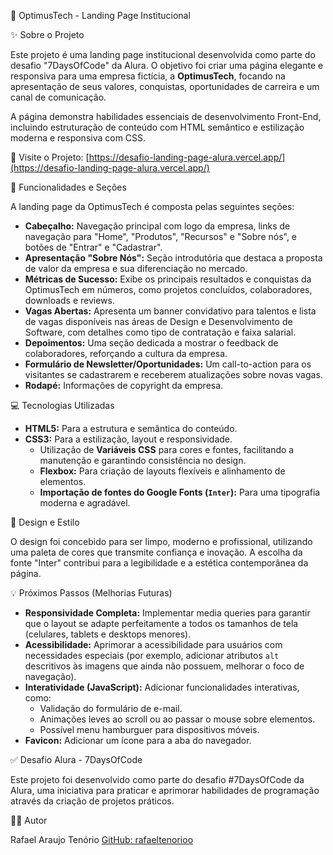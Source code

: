 🚀 OptimusTech - Landing Page Institucional

✨ Sobre o Projeto

Este projeto é uma landing page institucional desenvolvida como parte do desafio "7DaysOfCode" da Alura. O objetivo foi criar uma página elegante e responsiva para uma empresa fictícia, a **OptimusTech**, focando na apresentação de seus valores, conquistas, oportunidades de carreira e um canal de comunicação.

A página demonstra habilidades essenciais de desenvolvimento Front-End, incluindo estruturação de conteúdo com HTML semântico e estilização moderna e responsiva com CSS.

🔗 Visite o Projeto: [https://desafio-landing-page-alura.vercel.app/](https://desafio-landing-page-alura.vercel.app/)

🎯 Funcionalidades e Seções

A landing page da OptimusTech é composta pelas seguintes seções:

* **Cabeçalho:** Navegação principal com logo da empresa, links de navegação para "Home", "Produtos", "Recursos" e "Sobre nós", e botões de "Entrar" e "Cadastrar".
* **Apresentação "Sobre Nós":** Seção introdutória que destaca a proposta de valor da empresa e sua diferenciação no mercado.
* **Métricas de Sucesso:** Exibe os principais resultados e conquistas da OptimusTech em números, como projetos concluídos, colaboradores, downloads e reviews.
* **Vagas Abertas:** Apresenta um banner convidativo para talentos e lista de vagas disponíveis nas áreas de Design e Desenvolvimento de Software, com detalhes como tipo de contratação e faixa salarial.
* **Depoimentos:** Uma seção dedicada a mostrar o feedback de colaboradores, reforçando a cultura da empresa.
* **Formulário de Newsletter/Oportunidades:** Um call-to-action para os visitantes se cadastrarem e receberem atualizações sobre novas vagas.
* **Rodapé:** Informações de copyright da empresa.

💻 Tecnologias Utilizadas

* **HTML5:** Para a estrutura e semântica do conteúdo.
* **CSS3:** Para a estilização, layout e responsividade.
    * Utilização de **Variáveis CSS** para cores e fontes, facilitando a manutenção e garantindo consistência no design.
    * **Flexbox:** Para criação de layouts flexíveis e alinhamento de elementos.
    * **Importação de fontes do Google Fonts (`Inter`):** Para uma tipografia moderna e agradável.

🎨 Design e Estilo

O design foi concebido para ser limpo, moderno e profissional, utilizando uma paleta de cores que transmite confiança e inovação. A escolha da fonte "Inter" contribui para a legibilidade e a estética contemporânea da página.

💡 Próximos Passos (Melhorias Futuras)

* **Responsividade Completa:** Implementar media queries para garantir que o layout se adapte perfeitamente a todos os tamanhos de tela (celulares, tablets e desktops menores).
* **Acessibilidade:** Aprimorar a acessibilidade para usuários com necessidades especiais (por exemplo, adicionar atributos `alt` descritivos às imagens que ainda não possuem, melhorar o foco de navegação).
* **Interatividade (JavaScript):** Adicionar funcionalidades interativas, como:
    * Validação do formulário de e-mail.
    * Animações leves ao scroll ou ao passar o mouse sobre elementos.
    * Possível menu hamburguer para dispositivos móveis.
* **Favicon:** Adicionar um ícone para a aba do navegador.

✅ Desafio Alura - 7DaysOfCode

Este projeto foi desenvolvido como parte do desafio #7DaysOfCode da Alura, uma iniciativa para praticar e aprimorar habilidades de programação através da criação de projetos práticos.

🧑‍💻 Autor

Rafael Araujo Tenório
[GitHub: rafaeltenorioo](https://github.com/rafaeltenorioo)
